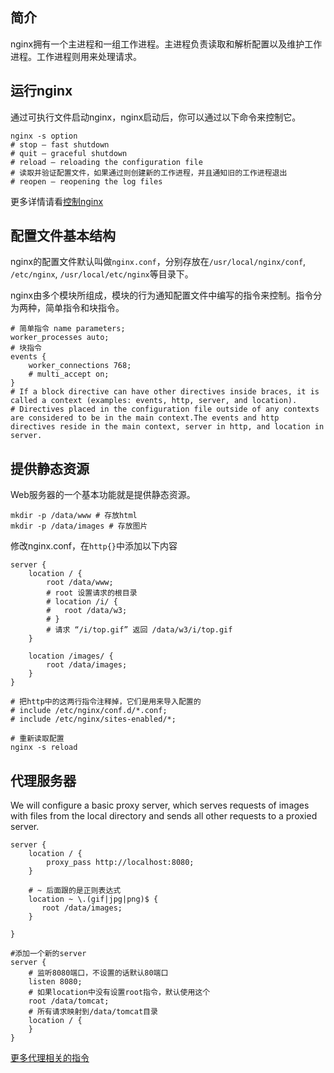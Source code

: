 ## 简介

nginx拥有一个主进程和一组工作进程。主进程负责读取和解析配置以及维护工作进程。工作进程则用来处理请求。

## 运行nginx

通过可执行文件启动nginx，nginx启动后，你可以通过以下命令来控制它。

```shell
nginx -s option
# stop — fast shutdown
# quit — graceful shutdown
# reload — reloading the configuration file
# 读取并验证配置文件，如果通过则创建新的工作进程，并且通知旧的工作进程退出
# reopen — reopening the log files
```

更多详情请看[控制nginx](http://nginx.org/en/docs/control.html)

## 配置文件基本结构

nginx的配置文件默认叫做`nginx.conf`，分别存放在`/usr/local/nginx/conf`, `/etc/nginx`,  `/usr/local/etc/nginx`等目录下。

nginx由多个模块所组成，模块的行为通知配置文件中编写的指令来控制。指令分为两种，简单指令和块指令。

```nginx
# 简单指令 name parameters;
worker_processes auto;
# 块指令
events {
    worker_connections 768;
    # multi_accept on;
}
# If a block directive can have other directives inside braces, it is called a context (examples: events, http, server, and location).
# Directives placed in the configuration file outside of any contexts are considered to be in the main context.The events and http directives reside in the main context, server in http, and location in server.
```

## 提供静态资源

Web服务器的一个基本功能就是提供静态资源。

```shell
mkdir -p /data/www # 存放html
mkdir -p /data/images # 存放图片
```

修改nginx.conf，在`http{}`中添加以下内容

```nginx
server {
    location / {
        root /data/www; 
        # root 设置请求的根目录
        # location /i/ {
 		#   root /data/w3;
		# } 
        # 请求 “/i/top.gif” 返回 /data/w3/i/top.gif
    }

    location /images/ {
        root /data/images;
    }
}
```

```nginx
# 把http中的这两行指令注释掉，它们是用来导入配置的
# include /etc/nginx/conf.d/*.conf;
# include /etc/nginx/sites-enabled/*;
```

```shell
# 重新读取配置
nginx -s reload
```

## 代理服务器

We will configure a basic proxy server, which serves requests of images with files from the local directory and sends all other requests to a proxied server.

```shell
server {
	location / {
		proxy_pass http://localhost:8080;
	}

	# ~ 后面跟的是正则表达式
	location ~ \.(gif|jpg|png)$ {
 	   root /data/images;
	}
	
}

#添加一个新的server
server {
	# 监听8080端口，不设置的话默认80端口
    listen 8080; 
    # 如果location中没有设置root指令，默认使用这个
    root /data/tomcat; 
    # 所有请求映射到/data/tomcat目录
    location / {
    }
}
```

[更多代理相关的指令](http://nginx.org/en/docs/http/ngx_http_proxy_module.html)

